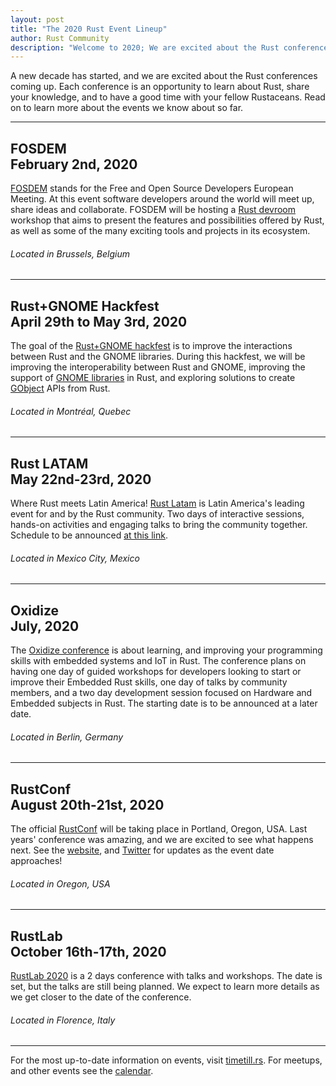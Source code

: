 ```yaml
---
layout: post
title: "The 2020 Rust Event Lineup"
author: Rust Community
description: "Welcome to 2020; We are excited about the Rust conferences coming up; join us at one near you!"
---
```



A new decade has started, and we are excited about the Rust conferences coming up. Each conference is an opportunity to learn about Rust, share your knowledge, and to have a good time with your fellow Rustaceans. Read on to learn more about the events we know about so far.

---

**FOSDEM**<br>February 2nd, 2020 
---

[FOSDEM][fosdem site] stands for the Free and Open Source Developers European Meeting. At this event software developers around the world will meet up, share ideas and collaborate. FOSDEM will be hosting a [Rust devroom][fosdem agenda] workshop that aims to present the features and possibilities offered by Rust, as well as some of the many exciting tools and projects in its ecosystem.

[fosdem site]: https://fosdem.org/2020/
[fosdem agenda]: https://fosdem.org/2020/schedule/track/rust/

###### Located in *Brussels, Belgium*

---

**Rust+GNOME Hackfest**<br>April 29th to May 3rd, 2020
---

The goal of the [Rust+GNOME hackfest][hackfest-site] is to improve the interactions between Rust and the GNOME libraries. During this hackfest, we will be improving the interoperability between Rust and GNOME, improving the support of [GNOME libraries][gnome-lib] in Rust, and exploring solutions to create [GObject][gnome-gobject] APIs from Rust.

[hackfest-site]: https://wiki.gnome.org/Hackfests/Rust2020
[gnome-lib]: https://developer.gnome.org/
[gnome-gobject]: https://developer.gnome.org/gobject/stable/

###### Located in *Montréal, Quebec*

---

**Rust LATAM**<br>May 22nd-23rd, 2020
---

Where Rust meets Latin America! [Rust Latam][latam-site] is Latin America's leading event for and by the Rust community. Two days of interactive sessions, hands-on activities and engaging talks to bring the community together. Schedule to be announced [at this link][latam-agenda].

[latam-site]: https://rustlatam.org/
[latam-agenda]: https://rustlatam.org/#schedule

###### Located in *Mexico City, Mexico*
---

**Oxidize**<br>July, 2020
---

The [Oxidize conference][oxidize-site] is about learning, and improving your programming skills with embedded systems and IoT in Rust. The conference plans on having one day of guided workshops for developers looking to start or improve their Embedded Rust skills, one day of talks by community members, and a two day development session focused on Hardware and Embedded subjects in Rust. The starting date is to be announced at a later date.

[oxidize-site]: https://oxidizeconf.com/

###### Located in *Berlin, Germany*
---

**RustConf**<br>August 20th-21st, 2020
---

The official [RustConf][conf-site] will be taking place in Portland, Oregon, USA. Last years' conference was amazing, and we are excited to see what happens next. See the [website][conf-site], and [Twitter][conf-twitter] for updates as the event date approaches!

[conf-site]: https://rustconf.com/
[conf-twitter]: https://twitter.com/rustconf

###### Located in *Oregon, USA*

---

**RustLab**<br>October 16th-17th, 2020
---

[RustLab 2020][lab-site] is a 2 days conference with talks and workshops. The date is set, but the talks are still being planned. We expect to learn more details as we get closer to the date of the conference.

[lab-site]: https://www.rustlab.it

###### Located in *Florence, Italy*

---
For the most up-to-date information on events, visit [timetill.rs][timetill]. For meetups, and other events see the [calendar]. 

[timetill]: https://timetill.rs/

[calendar]: https://calendar.google.com/calendar/embed?src=apd9vmbc22egenmtu5l6c5jbfc@group.calendar.google.com
